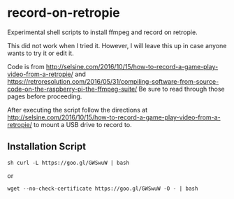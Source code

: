 # record-on-retropie
Experimental shell scripts to install ffmpeg and record on retropie. 

This did not work when I tried it. However, I will leave this up in case anyone wants to try it or edit it.

Code is from http://selsine.com/2016/10/15/how-to-record-a-game-play-video-from-a-retropie/
and https://retroresolution.com/2016/05/31/compiling-software-from-source-code-on-the-raspberry-pi-the-ffmpeg-suite/
Be sure to read through those pages before proceeding.

After executing the script follow the directions at http://selsine.com/2016/10/15/how-to-record-a-game-play-video-from-a-retropie/ to mount a USB drive to record to. 


Installation Script
------------
```
sh curl -L https://goo.gl/GWSwuW | bash
```
or
```
wget --no-check-certificate https://goo.gl/GWSwuW -O - | bash
```
